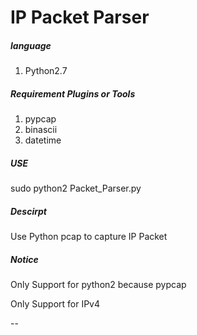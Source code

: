 # IP Packet Parser

##### language 
1. Python2.7

##### Requirement Plugins or Tools
1. pypcap
2. binascii
3. datetime

##### USE
sudo python2 Packet_Parser.py

##### Descirpt
Use Python pcap to capture IP Packet

##### Notice
Only Support for python2 because pypcap

Only Support for IPv4

--

